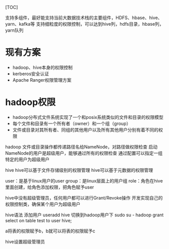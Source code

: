 [TOC]

支持多组件，最好能支持当前大数据技术栈的主要组件，HDFS、hbase、hive、yarn、kafka等
支持细粒度的权限控制，可以达到hive列，hdfs目录，hbase列，yarn队列

# 现有方案
+ hadoop、hive本身的权限控制
+ kerberos安全认证
+ Apache Ranger权限管理方案

# hadoop权限
+ hadoop分布式文件系统实现了一个和posix系统类似的文件和目录的权限模型
+ 每个文件和目录有一个所有者（owner）和一个组（group）
+ 文件或目录对其所有者、同组的其他用户以及所有其他用户分别有着不同的权限

hadoop
文件或目录操作都传递路径名给NameNode，对路径做权限检查
启动NameNode的用户是超级用户，能够通过所有的权限检查
通过配置可以指定一组特定的用户为超级用户

hive
hive可以基于文件存储级别的权限管理
hive可以基于元数据的权限管理

user：是基于linux用户的user
group：是linux层面上的用户组
role：角色在hive里面创建，给角色添加权限，把角色赋予user

hive中没有超级管理员，任何用户都可以进行Grant/Revoke操作
开发实现自己的权限控制类，确保某个用户为超级用户

hive语法
添加用户
useradd hive
切换到hadoop用户下
sudo su - hadoop
grant select on table test to user hive;

a将表的权限赋予b，b就可以将表的权限赋予c

hive设置超级管理员
```java

```